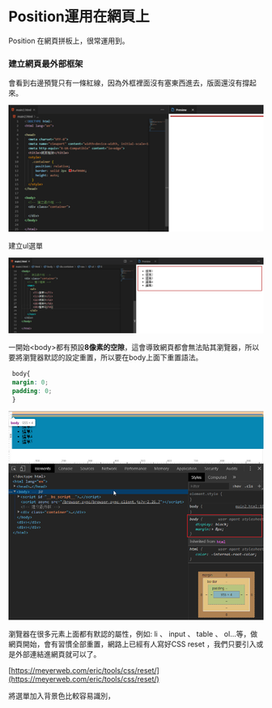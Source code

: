 # Position運用在網頁上

Position 在網頁拼板上，很常運用到。

### 建立網頁最外部框架

會看到右邊預覽只有一條紅線，因為外框裡面沒有塞東西進去，版面還沒有撐起來。

![](.gitbook/assets/image%20%286%29.png)

建立ul選單

![](.gitbook/assets/image%20%283%29.png)

一開始&lt;body&gt;都有預設**8像素的空隙**，這會導致網頁都會無法貼其瀏覽器，所以要將瀏覽器默認的設定重置，所以要在body上面下重置語法。

```css
 body{ 
 margin: 0; 
 padding: 0; 
 }
```

![](.gitbook/assets/image.png)

瀏覽器在很多元素上面都有默認的屬性，例如: li 、 input 、 table 、 ol...等，做網頁開始，會有習慣全部重置，網路上已經有人寫好CSS reset ，我們只要引入或是外部連結進網頁就可以了。

[https://meyerweb.com/eric/tools/css/reset/](https://meyerweb.com/eric/tools/css/reset/)

將選單加入背景色比較容易識別，

